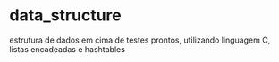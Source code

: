 # data_structure
estrutura de dados em cima de testes prontos, utilizando linguagem C, listas encadeadas e hashtables
